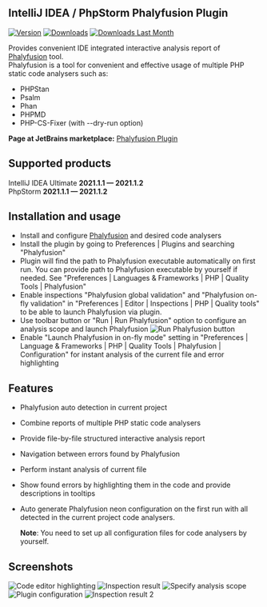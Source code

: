 IntelliJ IDEA / PhpStorm Phalyfusion Plugin
-------------
[![Version](http://phpstorm.espend.de/badge/15198/version)](https://plugins.jetbrains.com/plugin/15198)
[![Downloads](https://img.shields.io/jetbrains/plugin/d/15198)](https://plugins.jetbrains.com/plugin/15198)
[![Downloads Last Month](http://phpstorm.espend.de/badge/15198/last-month)](https://plugins.jetbrains.com/plugin/15198)

Provides convenient IDE integrated interactive analysis report of [Phalyfusion](https://github.com/taptima/phalyfusion) tool.  
Phalyfusion is a tool for convenient and effective usage of multiple PHP static code analysers such as:

*   PHPStan
*   Psalm
*   Phan
*   PHPMD
*   PHP-CS-Fixer (with --dry-run option)

__Page at JetBrains marketplace:__ [Phalyfusion Plugin](https://plugins.jetbrains.com/plugin/15198-phalyfusion)
## Supported products

IntelliJ IDEA Ultimate __2021.1.1 — 2021.1.2__  
PhpStorm __2021.1.1 — 2021.1.2__

## Installation and usage

*   Install and configure [Phalyfusion](https://github.com/taptima/phalyfusion) and desired code analysers
*   Install the plugin by going to Preferences | Plugins and searching "Phalyfusion" 
*   Plugin will find the path to Phalyfusion executable automatically on first run.
    You can provide path to Phalyfusion executable by yourself if needed.
    See "Preferences | Languages & Frameworks | PHP | Quality Tools | Phalyfusion"
*   Enable inspections "Phalyfusion global validation" and "Phalyfusion on-fly validation" in "Preferences | Editor | Inspections | PHP | Quality tools"
    to be able to launch Phalyfusion via plugin.
*   Use toolbar button or "Run | Run Phalyfusion" option to configure an analysis scope and launch Phalyfusion
    ![Run Phalyfusion button](https://i.imgur.com/FPowVBg.png)
*   Enable "Launch Phalyfusion in on-fly mode" setting in "Preferences | Language & Frameworks | PHP | Quality Tools | Phalyfusion | Configuration"
    for instant analysis of the current file and error highlighting

## Features

*   Phalyfusion auto detection in current project
*   Combine reports of multiple PHP static code analysers
*   Provide file-by-file structured interactive analysis report
*   Navigation between errors found by Phalyfusion
*   Perform instant analysis of current file
*   Show found errors by highlighting them in the code and provide descriptions in tooltips
*   Auto generate Phalyfusion neon configuration on the first run with all detected in the current project code analysers.
    
    **Note**: You need to set up all configuration files for code analysers by yourself.

## Screenshots

![Code editor highlighting](https://plugins.jetbrains.com/files/15198/screenshot_23442.png)
![Inspection result](https://plugins.jetbrains.com/files/15198/screenshot_23443.png)
![Specify analysis scope](https://plugins.jetbrains.com/files/15198/screenshot_23444.png)
![Plugin configuration](https://i.imgur.com/P28DYI2.png[/img])
![Inspection result 2](https://i.imgur.com/Awq0fS2.png)
